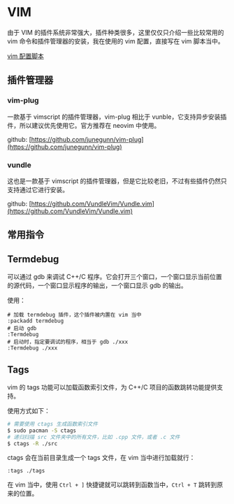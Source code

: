 # VIM

由于 VIM 的插件系统非常强大，插件种类很多，这里仅仅只介绍一些比较常用的 vim 命令和插件管理器的安装，我在使用的 vim 配置，直接写在 vim 脚本当中。

[vim 配置脚本](../../../scripts/config/vimrc)

## 插件管理器

### vim-plug

一款基于 vimscript 的插件管理器，vim-plug 相比于 vunble，它支持异步安装插件，所以建议优先使用它。官方推荐在 neovim 中使用。

github: [https://github.com/junegunn/vim-plug](https://github.com/junegunn/vim-plug)

### vundle

这也是一款基于 vimscript 的插件管理器，但是它比较老旧，不过有些插件仍然只支持通过它进行安装。

github: [https://github.com/VundleVim/Vundle.vim](https://github.com/VundleVim/Vundle.vim)

## 常用指令

## Termdebug

可以通过 gdb 来调试 C++/C 程序。它会打开三个窗口，一个窗口显示当前位置的源代码，一个窗口显示程序的输出，一个窗口显示 gdb 的输出。

使用：

```vimscript
# 加载 termdebug 插件，这个插件被内置在 vim 当中
:packadd termdebug
# 启动 gdb
:Termdebug
# 启动时，指定要调试的程序，相当于 gdb ./xxx
:Termdebug ./xxx
```

## Tags

vim 的 tags 功能可以加载函数索引文件，为 C++/C 项目的函数跳转功能提供支持。

使用方式如下：

```bash
# 需要使用 ctags 生成函数索引文件
$ sudo pacman -S ctags
# 递归扫描 src 文件夹中的所有文件，比如 .cpp 文件，或者 .c 文件
$ ctags -R ./src
```

ctags 会在当前目录生成一个 tags 文件，在 vim 当中进行加载就行：

```vimscript
:tags ./tags
```

在 vim 当中，使用 `Ctrl + ]` 快捷键就可以跳转到函数当中，`Ctrl + T` 跳转到原来的位置。



